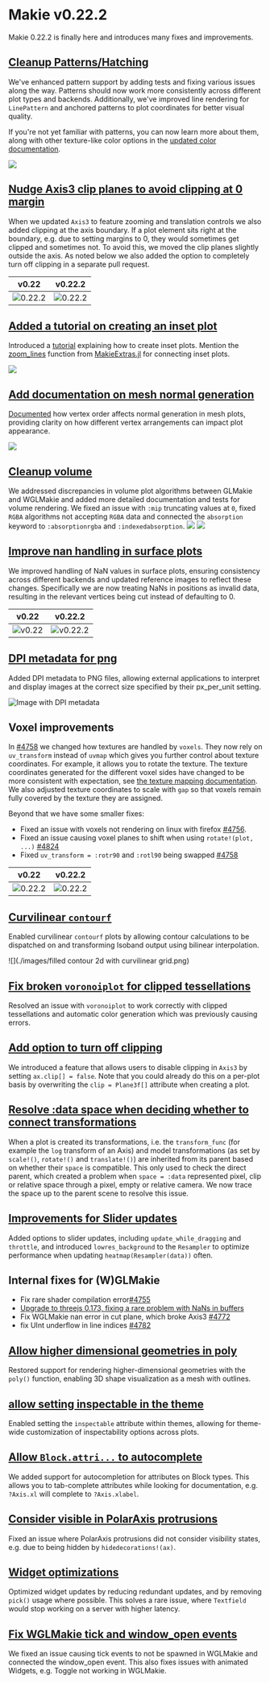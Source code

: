 # Makie v0.22.2

Makie 0.22.2 is finally here and introduces many fixes and improvements.

## [Cleanup Patterns/Hatching](https://github.com/MakieOrg/Makie.jl/pull/4715)

We've enhanced pattern support by adding tests and fixing various issues along the way.
Patterns should now work more consistently across different plot types and backends. Additionally, we've improved line rendering for `LinePattern` and anchored patterns to plot coordinates for better visual quality.

If you're not yet familiar with patterns, you can now learn more about them, along with other texture-like color options in the [updated color documentation](https://docs.makie.org/dev/explanations/colors#Textures,-Patterns-and-MatCaps).


![](./images/pattern.png)

## [Nudge Axis3 clip planes to avoid clipping at 0 margin](https://github.com/MakieOrg/Makie.jl/pull/4742)

When we updated `Axis3` to feature zooming and translation controls we also added clipping at the axis boundary. If a plot element sits right at the boundary, e.g. due to setting margins to 0, they would sometimes get clipped and sometimes not. To avoid this, we moved the clip planes slightly outside the axis. As noted below we also added the option to completely turn off clipping in a separate pull request.

| v0.22 | v0.22.2 |
| --- | --- |
| ![0.22.2](./images/img1.png) | ![0.22.2](./images/img2.png) |


## [Added a tutorial on creating an inset plot](https://github.com/MakieOrg/Makie.jl/pull/4697)

Introduced a [tutorial](https://docs.makie.org/dev/tutorials/inset-plot-tutorial#Creating-an-Inset-Plot) explaining how to create inset plots. Mention the [zoom_lines](https://juliaaplavin.github.io/MakieExtraDocs.jl/notebooks/examples.html#3526c688-aea9-411b-a837-dc02ff81a7ee) function from [MakieExtras.jl](https://github.com/JuliaAPlavin/MakieExtra.jl) for connecting inset plots.

![](./images/inset.png)

## [Add documentation on mesh normal generation](https://github.com/MakieOrg/Makie.jl/pull/4787)

[Documented](https://docs.makie.org/dev/reference/plots/mesh#Simple-mesh-plots) how vertex order affects normal generation in mesh plots, providing clarity on how different vertex arrangements can impact plot appearance.

![](./images/face-normals.png)

## [Cleanup volume](https://github.com/MakieOrg/Makie.jl/pull/4726)

We addressed discrepancies in volume plot algorithms between GLMakie and WGLMakie and added more detailed documentation and tests for volume rendering. We fixed an issue with `:mip` truncating values at `0`, fixed `RGBA` algorithms not accepting `RGBA` data and connected the `absorption` keyword to `:absorptionrgba` and `:indexedabsorption`.
![](./images/volume1.png)
![](./images/volume2.png)

## [Improve nan handling in surface plots](https://github.com/MakieOrg/Makie.jl/pull/4735)

We improved handling of NaN values in surface plots, ensuring consistency across different backends and updated reference images to reflect these changes. Specifically we are now treating NaNs in positions as invalid data, resulting in the relevant vertices being cut instead of defaulting to 0.

| v0.22 | v0.22.2 |
| --- | --- |
| ![v0.22](./images/nan-surf-before.png) | ![v0.22.2](./images/nan-surf-after.png) |

## [DPI metadata for png](https://github.com/MakieOrg/Makie.jl/pull/4812)

Added DPI metadata to PNG files, allowing external applications to interpret and display images at the correct size specified by their px_per_unit setting.

![Image with DPI metadata](./images/img3.png)

## Voxel improvements

In [#4758](https://github.com/MakieOrg/Makie.jl/pull/4758) we changed how textures are handled by `voxels`. They now rely on `uv_transform` instead of `uvmap` which gives you further control about texture coordinates. For example, it allows you to rotate the texture. The texture coordinates generated for the different voxel sides have changed to be more consistent with expectation, see [the texture mapping documentation](https://docs.makie.org/stable/reference/plots/voxels#Texture-maps). We also adjusted texture coordinates to scale with `gap` so that voxels remain fully covered by the texture they are assigned.

Beyond that we have some smaller fixes:

* Fixed an issue with voxels not rendering on linux with firefox [#4756](https://github.com/MakieOrg/Makie.jl/pull/4756).
* Fixed an issue causing voxel planes to shift when using `rotate!(plot, ...)` [#4824](https://github.com/MakieOrg/Makie.jl/pull/4824)
* Fixed `uv_transform = :rotr90` and `:rotl90` being swapped [#4758](https://github.com/MakieOrg/Makie.jl/pull/4758)

| v0.22 | v0.22.2 |
| --- | --- |
| ![0.22.2](./images/img5.png) | ![0.22.2](./images/voxel-0.22.2.png) |

## [Curvilinear `contourf`](https://github.com/MakieOrg/Makie.jl/pull/4744)

Enabled curvilinear `contourf` plots by allowing contour calculations to be dispatched on and transforming Isoband output using bilinear interpolation.

![](./images/filled contour 2d with curvilinear grid.png)

## [Fix broken `voronoiplot` for clipped tessellations](https://github.com/MakieOrg/Makie.jl/pull/4740)

Resolved an issue with `voronoiplot` to work correctly with clipped tessellations and automatic color generation which was previously causing errors.

## [Add option to turn off clipping](https://github.com/MakieOrg/Makie.jl/pull/4791)

We introduced a feature that allows users to disable clipping in `Axis3` by setting `ax.clip[] = false`. Note that you could already do this on a per-plot basis by overwriting the `clip = Plane3f[]` attribute when creating a plot.

## [Resolve :data space when deciding whether to connect transformations](https://github.com/MakieOrg/Makie.jl/pull/4723)

When a plot is created its transformations, i.e. the `transform_func` (for example the `log` transform of an Axis) and model transformations (as set by `scale!()`, `rotate!()` and `translate!()`) are inherited from its parent based on whether their `space` is compatible. This only used to check the direct parent, which created a problem when `space = :data` represented pixel, clip or relative space through a pixel, empty or relative camera. We now trace the space up to the parent scene to resolve this issue.

## [Improvements for Slider updates](https://github.com/MakieOrg/Makie.jl/pull/4748)

Added options to slider updates, including `update_while_dragging` and `throttle`, and introduced `lowres_background` to the `Resampler` to optimize performance when updating `heatmap(Resampler(data))` often.

## Internal fixes for (W)GLMakie

* Fix rare shader compilation error[#4755](https://github.com/MakieOrg/Makie.jl/pull/4755)
* [Upgrade to threejs 0.173, fixing a rare problem with NaNs in buffers](https://github.com/MakieOrg/Makie.jl/pull/4809)
* Fix WGLMakie nan error in cut plane, which broke Axis3 [#4772](https://github.com/MakieOrg/Makie.jl/pull/4772)
* fix UInt underflow in line indices [#4782](https://github.com/MakieOrg/Makie.jl/pull/4782)

## [Allow higher dimensional geometries in poly](https://github.com/MakieOrg/Makie.jl/pull/4738)

Restored support for rendering higher-dimensional geometries with the `poly()` function, enabling 3D shape visualization as a mesh with outlines.

## [allow setting inspectable in the theme](https://github.com/MakieOrg/Makie.jl/pull/4739)

Enabled setting the `inspectable` attribute within themes, allowing for theme-wide customization of inspectability options across plots.

## [Allow `Block.attri...` to autocomplete](https://github.com/MakieOrg/Makie.jl/pull/4786)

We added support for autocompletion for attributes on Block types. This allows you to tab-complete attributes while looking for documentation, e.g. `?Axis.xl` will complete to `?Axis.xlabel`.

## [Consider visible in PolarAxis protrusions](https://github.com/MakieOrg/Makie.jl/pull/4823)

Fixed an issue where PolarAxis protrusions did not consider visibility states, e.g. due to being hidden by `hidedecorations!(ax)`.

## [Widget optimizations](https://github.com/MakieOrg/Makie.jl/pull/4821)

Optimized widget updates by reducing redundant updates, and by removing `pick()` usage where possible.
This solves a rare issue, where `Textfield` would stop working on a server with higher latency.

## [Fix WGLMakie tick and window_open events](https://github.com/MakieOrg/Makie.jl/pull/4818)

We fixed an issue causing tick events to not be spawned in WGLMakie and connected the window_open event. This also fixes issues with animated Widgets, e.g. Toggle not working in WGLMakie.
